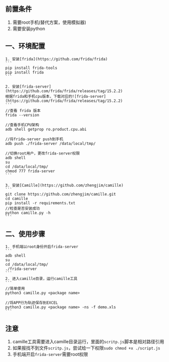 
## 前置条件
   1. 需要root手机(替代方案，使用模拟器)
   2. 需要安装python

## 一、环境配置
    1. 安装[frida](https://github.com/frida/frida)
    ```
    pip install frida-tools
    pip install frida
    ```
    
    2. 安装[frida-server](https://github.com/frida/frida/releases/tag/15.2.2)
    根据frida和手机cpu版本，下载对应的![frida-server](https://github.com/frida/frida/releases/tag/15.2.2)
    ```
    //查看 frida 版本
    frida --version
    
    //查看手机CPU架构
    adb shell getprop ro.product.cpu.abi
    
    //将frida-server push到手机
    adb push ./frida-server /data/local/tmp/
    
    //切换root用户，更改frida-server权限
    adb shell
    su
    cd /data/local/tmp/
    chmod 777 frida-server
    ```
    
    3. 安装[Camille](https://github.com/zhengjim/camille)
    ```
    git clone https://github.com/zhengjim/camille.git
    cd camille
    pip install -r requirements.txt
    //检查是否安装成功
    python camille.py -h
    ```
    
## 二、使用步骤
    
    1. 手机端以root身份开启frida-server
    ```
    adb shell
    su
    cd /data/local/tmp/
    ./frida-server
    ```
    2. 进入camille目录，运行camille工具
    ```
    //简单使用
    python3 camille.py <package name>
    
    //将APP行为轨迹保存到EXCEL
    python3 camille.py <package name> -ns -f demo.xls
    ```
    
## 注意
   1. camille工具需要进入camille目录运行，里面的`scritp.js`脚本是相对路径引用
   2. 如果报找不到文件`scritp.js`，尝试给一下权限`sudo chmod +x ./script.js`
   3. 手机端开启`frida-server`需要root权限
    
